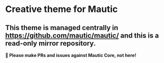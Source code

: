 # Creative theme for Mautic

## This theme is managed centrally in https://github.com/mautic/mautic/ and this is a read-only mirror repository.

**📣 Please make PRs and issues against Mautic Core, not here!**